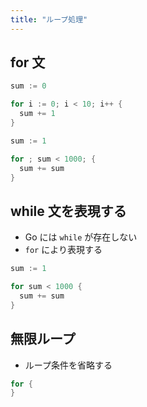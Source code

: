 ```yaml
---
title: "ループ処理"
---
```


## for 文

```go
sum := 0

for i := 0; i < 10; i++ {
  sum += 1
}
```

```go
sum := 1

for ; sum < 1000; {
  sum += sum
}
```

## while 文を表現する

- Go には `while` が存在しない
- `for` により表現する

```go
sum := 1

for sum < 1000 {
  sum += sum
}
```

## 無限ループ

- ループ条件を省略する

```go
for {
}
```
